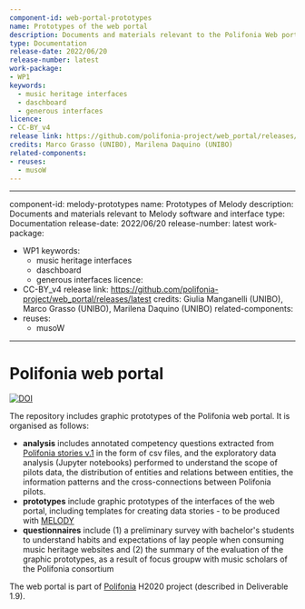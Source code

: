 ```yaml
---
component-id: web-portal-prototypes
name: Prototypes of the web portal
description: Documents and materials relevant to the Polifonia Web portal (WP1.T3)
type: Documentation
release-date: 2022/06/20
release-number: latest
work-package: 
- WP1
keywords:
  - music heritage interfaces
  - daschboard
  - generous interfaces
licence:
- CC-BY_v4
release link: https://github.com/polifonia-project/web_portal/releases/latest
credits: Marco Grasso (UNIBO), Marilena Daquino (UNIBO)
related-components:
- reuses:
  - musoW
---
```


---
component-id: melody-prototypes
name: Prototypes of Melody
description: Documents and materials relevant to Melody software and interface
type: Documentation
release-date: 2022/06/20
release-number: latest
work-package: 
- WP1
keywords:
  - music heritage interfaces
  - daschboard
  - generous interfaces
licence:
- CC-BY_v4
release link: https://github.com/polifonia-project/web_portal/releases/latest
credits: Giulia Manganelli (UNIBO), Marco Grasso (UNIBO), Marilena Daquino (UNIBO)
related-components:
- reuses:
  - musoW
---

# Polifonia web portal

[![DOI](https://zenodo.org/badge/370595787.svg)](https://zenodo.org/badge/latestdoi/370595787)

The repository includes graphic prototypes of the Polifonia web portal. It is organised as follows:

 * **analysis** includes annotated competency questions extracted from [Polifonia stories v.1](https://github.com/polifonia-project/stories/releases/tag/v1.0) in the form of csv files, and the exploratory data analysis (Jupyter notebooks) performed to understand the scope of pilots data, the distribution of entities and relations between entities, the information patterns and the cross-connections between Polifonia pilots.
 * **prototypes** include graphic prototypes of the interfaces of the web portal, including templates for creating data stories - to be produced with [MELODY](https://github.com/polifonia-project/dashboard) 
 * **questionnaires** include (1) a preliminary survey with bachelor's students to understand habits and expectations of lay people when consuming music heritage websites and (2) the summary of the evaluation of the graphic prototypes, as a result of focus groupw with music scholars of the Polifonia consortium

The web portal is part of [Polifonia](https://polifonia-project.eu/) H2020 project (described in Deliverable 1.9).
